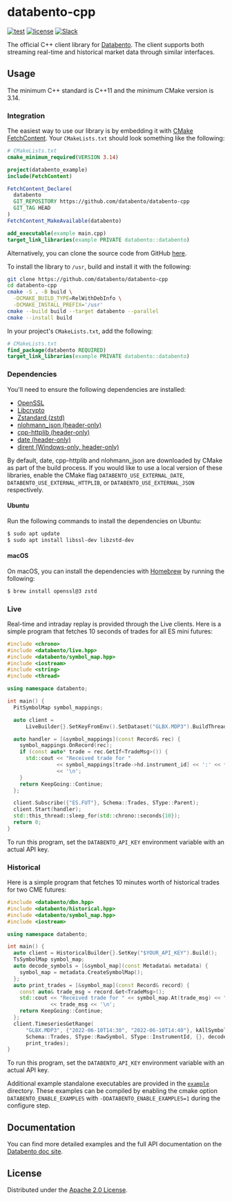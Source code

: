 # databento-cpp

[![test](https://github.com/databento/databento-cpp/actions/workflows/build.yaml/badge.svg?branch=main)](https://github.com/databento/databento-cpp/actions/workflows/build.yaml)
[![license](https://img.shields.io/github/license/databento/databento-cpp?color=blue)](./LICENSE)
[![Slack](https://img.shields.io/badge/join_Slack-community-darkblue.svg?logo=slack)](https://to.dbn.to/slack)

The official C++ client library for [Databento](https://databento.com).
The client supports both streaming real-time and historical market data through similar interfaces.

## Usage

The minimum C++ standard is C++11 and the minimum CMake version is 3.14.

### Integration

The easiest way to use our library is by embedding it with [CMake FetchContent](https://cmake.org/cmake/help/v3.11/module/FetchContent.html).
Your `CMakeLists.txt` should look something like the following:

```cmake
# CMakeLists.txt
cmake_minimum_required(VERSION 3.14)

project(databento_example)
include(FetchContent)

FetchContent_Declare(
  databento
  GIT_REPOSITORY https://github.com/databento/databento-cpp
  GIT_TAG HEAD
)
FetchContent_MakeAvailable(databento)

add_executable(example main.cpp)
target_link_libraries(example PRIVATE databento::databento)
```

Alternatively, you can clone the source code from GitHub [here](https://github.com/databento/databento-cpp).

To install the library to `/usr`, build and install it with the following:

```sh
git clone https://github.com/databento/databento-cpp
cd databento-cpp
cmake -S . -B build \
  -DCMAKE_BUILD_TYPE=RelWithDebInfo \
  -DCMAKE_INSTALL_PREFIX='/usr'
cmake --build build --target databento --parallel
cmake --install build
```

In your project's `CMakeLists.txt`, add the following:

```cmake
# CMakeLists.txt
find_package(databento REQUIRED)
target_link_libraries(example PRIVATE databento::databento)
```

### Dependencies

You'll need to ensure the following dependencies are installed:
- [OpenSSL](https://www.openssl.org/)
- [Libcrypto](https://www.openssl.org/docs/man3.0/man7/crypto.html)
- [Zstandard (zstd)](https://github.com/facebook/zstd)
- [nlohmann\_json (header-only)](https://github.com/nlohmann/json)
- [cpp-httplib (header-only)](https://github.com/yhirose/cpp-httplib)
- [date (header-only)](https://github.com/HowardHinnant/date)
- [dirent (Windows-only, header-only)](https://github.com/tronkko/dirent)

By default, date, cpp-httplib and nlohmann\_json are downloaded by CMake as part of the build process.
If you would like to use a local version of these libraries, enable the CMake flag
`DATABENTO_USE_EXTERNAL_DATE`, `DATABENTO_USE_EXTERNAL_HTTPLIB`, or `DATABENTO_USE_EXTERNAL_JSON` respectively.

#### Ubuntu

Run the following commands to install the dependencies on Ubuntu:
```sh
$ sudo apt update
$ sudo apt install libssl-dev libzstd-dev
```

#### macOS

On macOS, you can install the dependencies with [Homebrew](https://brew.sh/) by running the following:
```sh
$ brew install openssl@3 zstd
```

### Live

Real-time and intraday replay is provided through the Live clients.
Here is a simple program that fetches 10 seconds of trades for all ES mini futures:

```cpp
#include <chrono>
#include <databento/live.hpp>
#include <databento/symbol_map.hpp>
#include <iostream>
#include <string>
#include <thread>

using namespace databento;

int main() {
  PitSymbolMap symbol_mappings;

  auto client =
      LiveBuilder{}.SetKeyFromEnv().SetDataset("GLBX.MDP3").BuildThreaded();

  auto handler = [&symbol_mappings](const Record& rec) {
    symbol_mappings.OnRecord(rec);
    if (const auto* trade = rec.GetIf<TradeMsg>()) {
      std::cout << "Received trade for "
                << symbol_mappings[trade->hd.instrument_id] << ':' << *trade
                << '\n';
    }
    return KeepGoing::Continue;
  };

  client.Subscribe({"ES.FUT"}, Schema::Trades, SType::Parent);
  client.Start(handler);
  std::this_thread::sleep_for(std::chrono::seconds{10});
  return 0;
}
```
To run this program, set the `DATABENTO_API_KEY` environment variable with an actual API key.

### Historical

Here is a simple program that fetches 10 minutes worth of historical trades for two CME futures:

```cpp
#include <databento/dbn.hpp>
#include <databento/historical.hpp>
#include <databento/symbol_map.hpp>
#include <iostream>

using namespace databento;

int main() {
  auto client = HistoricalBuilder{}.SetKey("$YOUR_API_KEY").Build();
  TsSymbolMap symbol_map;
  auto decode_symbols = [&symbol_map](const Metadata& metadata) {
    symbol_map = metadata.CreateSymbolMap();
  };
  auto print_trades = [&symbol_map](const Record& record) {
    const auto& trade_msg = record.Get<TradeMsg>();
    std::cout << "Received trade for " << symbol_map.At(trade_msg) << ": "
              << trade_msg << '\n';
    return KeepGoing::Continue;
  };
  client.TimeseriesGetRange(
      "GLBX.MDP3", {"2022-06-10T14:30", "2022-06-10T14:40"}, kAllSymbols,
      Schema::Trades, SType::RawSymbol, SType::InstrumentId, {}, decode_symbols,
      print_trades);
}
```

To run this program, set the `DATABENTO_API_KEY` environment variable with an actual API key.

Additional example standalone executables are provided in the [`example`](./example) directory.
These examples can be compiled by enabling the cmake option `DATABENTO_ENABLE_EXAMPLES` with `-DDATABENTO_ENABLE_EXAMPLES=1` during the configure step.

## Documentation

You can find more detailed examples and the full API documentation on the [Databento doc site](https://databento.com/docs/quickstart?historical=cpp&live=cpp).

## License

Distributed under the [Apache 2.0 License](https://www.apache.org/licenses/LICENSE-2.0.html).
